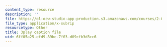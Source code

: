 ```yaml
---
content_type: resource
description: ''
file: https://ol-ocw-studio-app-production.s3.amazonaws.com/courses/2-003sc-engineering-dynamics-fall-2011/6ff05a25efd989be7f03d09cfb3d3cc6_-QVENB3aEvY.srt
file_type: application/x-subrip
resourcetype: Other
title: 3play caption file
uid: 6ff05a25-efd9-89be-7f03-d09cfb3d3cc6
---
```

